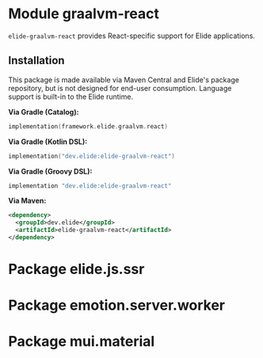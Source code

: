 # Module graalvm-react

`elide-graalvm-react` provides React-specific support for Elide applications.

## Installation

This package is made available via Maven Central and Elide's package repository, but is not designed for end-user
consumption. Language support is built-in to the Elide runtime.

**Via Gradle (Catalog):**

```kotlin
implementation(framework.elide.graalvm.react)
```

**Via Gradle (Kotlin DSL):**

```kotlin
implementation("dev.elide:elide-graalvm-react")
```

**Via Gradle (Groovy DSL):**

```kotlin
implementation "dev.elide:elide-graalvm-react"
```

**Via Maven:**

```xml
<dependency>
  <groupId>dev.elide</groupId>
  <artifactId>elide-graalvm-react</artifactId>
</dependency>
```

# Package elide.js.ssr

# Package emotion.server.worker

# Package mui.material
